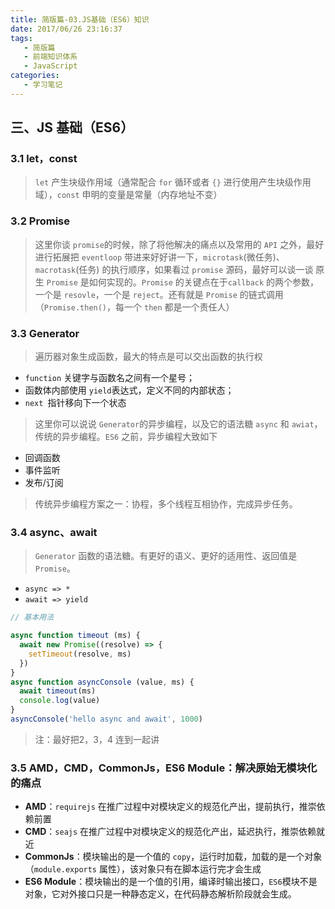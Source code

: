 ```yaml
---
title: 简版篇-03.JS基础（ES6）知识
date: 2017/06/26 23:16:37
tags:
   - 简版篇
   - 前端知识体系
   - JavaScript
categories:
   - 学习笔记
---
```

## 三、JS 基础（ES6）

### 3.1 let，const

> `let` 产生块级作用域（通常配合 `for` 循环或者 `{}` 进行使用产生块级作用域），`const` 申明的变量是常量（内存地址不变）

### 3.2 Promise

> 这里你谈 `promise`的时候，除了将他解决的痛点以及常用的 `API` 之外，最好进行拓展把 `eventloop` 带进来好好讲一下，`microtask`(微任务)、`macrotask`(任务) 的执行顺序，如果看过 `promise` 源码，最好可以谈一谈 原生 `Promise` 是如何实现的。`Promise` 的关键点在于`callback` 的两个参数，一个是 `resovle`，一个是 `reject`。还有就是 `Promise` 的链式调用（`Promise.then()`，每一个 `then` 都是一个责任人）

### 3.3 Generator

> 遍历器对象生成函数，最大的特点是可以交出函数的执行权

- `function` 关键字与函数名之间有一个星号；
- 函数体内部使用 `yield`表达式，定义不同的内部状态；
- `next `指针移向下一个状态

> 这里你可以说说 `Generator`的异步编程，以及它的语法糖 `async` 和 `awiat`，传统的异步编程。`ES6` 之前，异步编程大致如下

- 回调函数
- 事件监听
- 发布/订阅

> 传统异步编程方案之一：协程，多个线程互相协作，完成异步任务。

### 3.4 async、await

> `Generator` 函数的语法糖。有更好的语义、更好的适用性、返回值是 `Promise`。

- `async => *`
- `await => yield`

```js
// 基本用法

async function timeout (ms) {
  await new Promise((resolve) => {
    setTimeout(resolve, ms)    
  })
}
async function asyncConsole (value, ms) {
  await timeout(ms)
  console.log(value)
}
asyncConsole('hello async and await', 1000)
```

> 注：最好把2，3，4 连到一起讲

### 3.5 AMD，CMD，CommonJs，ES6 Module：解决原始无模块化的痛点

- **AMD**：`requirejs` 在推广过程中对模块定义的规范化产出，提前执行，推崇依赖前置
- **CMD**：`seajs` 在推广过程中对模块定义的规范化产出，延迟执行，推崇依赖就近
- **CommonJs**：模块输出的是一个值的 `copy`，运行时加载，加载的是一个对象（`module.exports` 属性），该对象只有在脚本运行完才会生成
- **ES6 Module**：模块输出的是一个值的引用，编译时输出接口，`ES6`模块不是对象，它对外接口只是一种静态定义，在代码静态解析阶段就会生成。